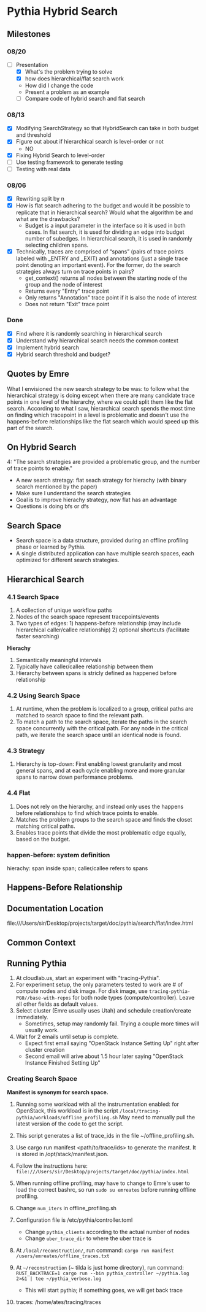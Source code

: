 # Pythia Hybrid Search
## Milestones
### 08/20
- [ ] Presentation
     - [X] What's the problem trying to solve
     - [X] how does hierarchical/flat search work
     * How did I change the code
     * Present a problem as an example
     - [ ] Compare code of hybrid search and flat search
### 08/13
- [X] Modifying SearchStrategy so that HybridSearch can take in both budget and threshold
- [X] Figure out about if hierarchical search is level-order or not
    * NO
- [X] Fixing Hybrid Search to level-order
- [ ] Use testing framework to generate testing
- [ ] Testing with real data

### 08/06
- [X] Rewriting split by n
- [X] How is flat search adhering to the budget and would it be possible to replicate that in hierarchical search?  Would what the algorithm be and what are the drawbacks?  
   - Budget is a input parameter in the interface so it is used in both cases. In flat search, it is used for dividing an edge into budget number of subedges. In hierarchical search, it is used in randomly selecting children spans.
- [X] Technically, traces are comprised of “spans” (pairs of trace points labeled with _ENTRY and _EXIT) and annotations (just a single trace point denoting an important event). For the former, do the search strategies always turn on trace points in pairs?  
    * get_context() returns all nodes between the starting node of the group and the node of interest
    * Returns every "Entry" trace point
    * Only returns "Annotation" trace point if it is also the node of interest
    * Does not return "Exit" trace point
### Done
- [x] Find where it is randomly searching in hierarchical search
- [x] Understand why hierarchical search needs the common context
- [x] Implement hybrid search
- [x] Hybrid search threshold and budget?

## Quotes by Emre
What I envisioned the new search strategy to be was: to follow what the hierarchical strategy is doing except when there are many candidate trace points in one level of the hierarchy, where we could split them like the flat search. According to what I saw, hierarchical search spends the most time on finding which tracepoint in a level is problematic and doesn't use the happens-before relationships like the flat search which would speed up this part of the search.

## On Hybrid Search
4: "The search strategies are provided a problematic group, and the number of trace points to enable."
* A new search stretagy: flat seach strategy for hierachy (with binary search mentioned by the paper)
* Make sure I understand the search strategies
* Goal is to improve hierachy strategy, now flat has an advantage
* Questions is doing bfs or dfs

## Search Space
* Search space is a data structure, provided during an offline profiling phase or learned by Pythia.
* A single distributed application can have multiple search spaces, each optimized for different search strategies.

## Hierarchical Search
### 4.1 Search Space
1. A collection of unique workflow paths
2. Nodes of the search space represent tracepoints/events
3. Two types of edges: 1) happens-before relationship (may include hierarchical caller/callee relationship) 2) optional shortcuts (facilitate faster searching)

**Hierachy**
1. Semantically meaningful intervals
2. Typically have caller/callee relationship between them
3. Hierarchy between spans is stricly defined as happened before relationship 

### 4.2 Using Search Space
1. At runtime, when the problem is localized to a group, critical paths are matched to search space to find the relevant path.
2. To match a path to the search space, iterate the paths in the search space concurrently with the critical path. For any node in the critical path, we iterate the search space until an identical node is found.

### 4.3 Strategy
1. Hierarchy is top-down: First enabling lowest granularity and most general spans, and at each cycle enabling more and more granular spans to narrow down performance problems.

### 4.4 Flat
1. Does not rely on the hierarchy, and instead only uses the happens before relationships to find which trace points to enable.
2. Matches the problem groups to the search space and finds the closet matching critical paths.
3. Enables trace points that divide the most problematic edge equally, based on the budget.


### happen-before: system definition
hierachy: span inside span; caller/callee refers to spans

## Happens-Before Relationship

## Documentation Location
file:///Users/sir/Desktop/projects/target/doc/pythia/search/flat/index.html

## Common Context

## Running Pythia
1. At cloudlab.us, start an experiment with "tracing-Pythia".
2. For experiment setup, the only parameters tested to work are # of compute nodes and disk image. For disk image, use 
```tracing-pythia-PG0//base-with-repos``` for both node types (compute/controller). Leave all other fields as default values.
3. Select cluster (Emre usually uses Utah) and schedule creation/create immediately.
    * Sometimes, setup may randomly fail. Trying a couple more times will usually work.
4. Wait for 2 emails until setup is complete.
    * Expect first email saying "OpenStack Instance Setting Up" right after cluster creation
    * Second email will arive about 1.5 hour later saying "OpenStack Instance Finished Setting Up"
### Creating Search Space
**Manifest is synonym for search space.**
1. Running some workload with all the instrumentation enabled: for OpenStack, this workload is in the script ```/local/tracing-pythia/workloads/offline_profiling.sh``` May need to manually pull the latest version of the code to get the script.
2. This script generates a list of trace_ids in the file ~/offline_profiling.sh.
3. Use cargo run manifest <path/to/trace/ids> to generate the manifest. It is stored in /opt/stack/manifest.json.

5. Follow the instructions here: ```file:///Users/sir/Desktop/projects/target/doc/pythia/index.html```
6. When running offline profiling, may have to change to Emre's user to load the correct bashrc, so run ```sudo su emreates``` before running offline profiling.
7. Change ```num_iters``` in offline_profiling.sh
8. Configuration file is /etc/pythia/controller.toml
    * Change ```pythia_clients``` according to the actual number of nodes
    * Change ```uber_trace_dir``` to where the uber trace is
9. At ```/local/reconstruction/```, run command: ```cargo run manifest /users/emreates/offline_traces.txt```
10. At ```~/reconstruction``` (~ tilda is just home directory), run command: ```RUST_BACKTRACE=1 cargo run --bin pythia_controller ~/pythia.log 2>&1 | tee ~/pythia_verbose.log```
    * This will start pythia; if something goes, we will get back trace
11. traces: /home/ates/tracing/traces


